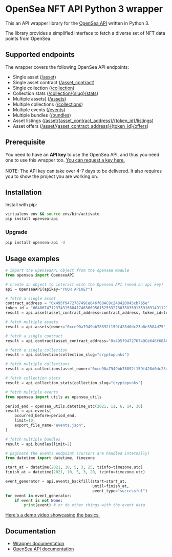 # OpenSea NFT API Python 3 wrapper
This an API wrapper library for the [OpenSea API](https://docs.opensea.io/reference/api-overview) written in Python 3.

The library provides a simplified interface to fetch a diverse set of NFT data points from OpenSea. 

## Supported endpoints
The wrapper covers the following OpenSea API endpoints:

* Single asset ([/asset](https://docs.opensea.io/reference/retrieving-a-single-asset))
* Single asset contract ([/asset_contract](https://docs.opensea.io/reference/retrieving-a-single-contract))
* Single collection ([/collection](https://docs.opensea.io/reference/retrieving-a-single-collection))
* Collection stats ([/collection/{slug}/stats](https://docs.opensea.io/reference/retrieving-collection-stats))
* Multiple assets] ([/assets](https://docs.opensea.io/reference/getting-assets))
* Multiple collections ([/collections](https://docs.opensea.io/reference/retrieving-collections))
* Multiple events ([/events](https://docs.opensea.io/reference/retrieving-asset-events))
* Multiple bundles ([/bundles](https://docs.opensea.io/reference/retrieving-bundles))
* Asset listings ([/asset/{asset_contract_address}/{token_id}/listings](https://docs.opensea.io/reference/asset-listings))
* Asset offers ([/asset/{asset_contract_address}/{token_id}/offers](https://docs.opensea.io/reference/asset-offers))


## Prerequisite
You need to have an **API key** to use the OpenSea API, and thus
you need one to use this wrapper too. [You can request a key here.](https://docs.opensea.io/reference/request-an-api-key) <br><br>
NOTE: The API key can take over 4-7 days to be delivered. It also requires you to show the project you are working on. 

## Installation
Install with pip:
```bash
virtualenv env && source env/bin/activate
pip install opensea-api
```

### Upgrade
```bash
pip install opensea-api -U
```

## Usage examples

```python
# import the OpenseaAPI object from the opensea module
from opensea import OpenseaAPI

# create an object to interact with the Opensea API (need an api key)
api = OpenseaAPI(apikey="YOUR APIKEY")

# fetch a single asset
contract_address = "0x495f947276749Ce646f68AC8c248420045cb7b5e"
token_id = "66406747123743156841746366950152533278033835913591691491127082341586364792833"
result = api.asset(asset_contract_address=contract_address, token_id=token_id)

# fetch multiple assets
result = api.assets(owner="0xce90a7949bb78892f159f428d0dc23a8e3584d75", limit=3)

# fetch a single contract
result = api.contract(asset_contract_address="0x495f947276749Ce646f68AC8c248420045cb7b5e")

# fetch a single collection
result = api.collection(collection_slug="cryptopunks")

# fetch multiple collections
result = api.collections(asset_owner="0xce90a7949bb78892f159f428d0dc23a8e3584d75", limit=3)

# fetch collection stats
result = api.collection_stats(collection_slug="cryptopunks")

# fetch multiple events
from opensea import utils as opensea_utils

period_end = opensea_utils.datetime_utc(2021, 11, 6, 14, 30)
result = api.events(
    occurred_before=period_end,
    limit=10,
    export_file_name="events.json",
)

# fetch multiple bundles
result = api.bundles(limit=2)

# paginate the events endpoint (cursors are handled internally)
from datetime import datetime, timezone

start_at = datetime(2021, 10, 5, 3, 25, tzinfo=timezone.utc)
finish_at = datetime(2021, 10, 5, 3, 20, tzinfo=timezone.utc)

event_generator = api.events_backfill(start=start_at,
                                      until=finish_at,
                                      event_type="successful")
for event in event_generator:
    if event is not None:
        print(event) # or do other things with the event data
```

[Here's a demo video showcasing the basics.](https://www.youtube.com/watch?v=ga4hTqNRjfw)

## Documentation
* [Wrapper documentation](https://opensea-api.attilatoth.dev)
* [OpenSea API documentation](https://docs.opensea.io/reference/api-overview)

